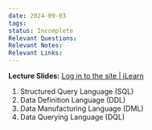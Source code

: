 ```yaml
---
date: 2024-09-03
tags: 
status: Incomplete
Relevant Questions: 
Relevant Notes: 
Relevant Links:
---
```

**Lecture Slides:** [Log in to the site | iLearn](https://ilearn.mq.edu.au/mod/book/view.php?id=8329616)

1. Structured Query Language (SQL)
2. Data Definition Language (DDL)
3. Data Manufacturing Language (DML)
4. Data Querying Language (DQL)

